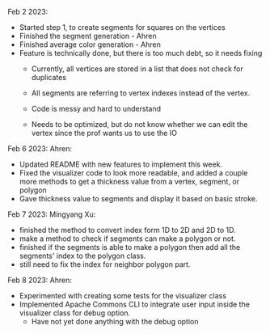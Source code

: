 Feb 2 2023:
* Started step 1, to create segments for squares on the vertices
* Finished the segment generation - Ahren
* Finished average color generation - Ahren
* Feature is technically done, but there is too much debt, so it needs fixing
  * Currently, all vertices are stored in a list that does not check for duplicates
  * All segments are referring to vertex indexes instead of the vertex.
  * Code is messy and hard to understand

  * Needs to be optimized, but do not know whether we can edit the vertex since the prof wants us to use the IO

Feb 6 2023:
Ahren: 
* Updated README with new features to implement this week.
* Fixed the visualizer code to look more readable, and added a couple more methods to get a thickness value from a vertex, segment, or polygon
* Gave thickness value to segments and display it based on basic stroke.

Feb 7 2023:
Mingyang Xu:
* finished the method to convert index form 1D to 2D and 2D to 1D.
* make a method to check if segments can make a polygon or not.
* finished if the segments is able to make a polygon then add all the segments' index to the polygon class.
* still need to fix the index for neighbor polygon part.

Feb 8 2023:
Ahren:
* Experimented with creating some tests for the visualizer class
* Implemented Apache Commons CLI to integrate user input inside the visualizer class for debug option.
  * Have not yet done anything with the debug option

